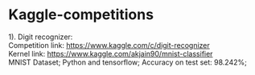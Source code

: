 # Kaggle-competitions

1). Digit recognizer: 
<br>
Competition link: https://www.kaggle.com/c/digit-recognizer
<br>
Kernel link: https://www.kaggle.com/akjain90/mnist-classifier
<br>
MNIST Dataset;
Python and tensorflow;
Accuracy on test set: 98.242%;
